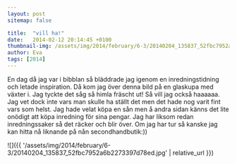 ```yaml
---
layout: post
sitemap: false

title:  "vill ha!"
date:   2014-02-12 20:14:45 +0100
thumbnail-img: /assets/img/2014/february/6-3/20140204_135837_52fbc7952a6b2273397d78ed.jpg
author: Eva
tags: [2014]
---
```


En dag då jag var i bibblan så bläddrade jag igenom en inredningstidning och letade inspiration. Då kom jag över denna bild på en glaskupa med växter i. Jag tyckte det såg så himla fräscht ut! Så vill jag också haaaaaa. Jag vet dock inte vars man skulle ha ställt det men det hade nog varit fint vars som helst. Jag hade velat köpa en sån men å andra sidan känns det lite onödigt att köpa inredning för sina pengar. Jag har liksom redan inredningssaker så det räcker och blir över.  Om jag har tur så kanske jag kan hitta nå liknande på nån secondhandbutik:))

![]({{ '/assets/img/2014/february/6-3/20140204_135837_52fbc7952a6b2273397d78ed.jpg'  | relative_url }})

